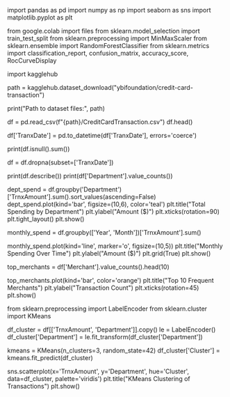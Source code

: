 import pandas as pd
import numpy as np
import seaborn as sns
import matplotlib.pyplot as plt

from google.colab import files
from sklearn.model_selection import train_test_split
from sklearn.preprocessing import MinMaxScaler
from sklearn.ensemble import RandomForestClassifier
from sklearn.metrics import classification_report, confusion_matrix, accuracy_score, RocCurveDisplay

import kagglehub



path = kagglehub.dataset_download("ybifoundation/credit-card-transaction")

print("Path to dataset files:", path)

df = pd.read_csv(f"{path}/CreditCardTransaction.csv")
df.head()


df['TranxDate'] = pd.to_datetime(df['TranxDate'], errors='coerce')

print(df.isnull().sum())


df = df.dropna(subset=['TranxDate'])

print(df.describe())
print(df['Department'].value_counts())

dept_spend = df.groupby('Department')['TrnxAmount'].sum().sort_values(ascending=False)
dept_spend.plot(kind='bar', figsize=(10,6), color='teal')
plt.title("Total Spending by Department")
plt.ylabel("Amount ($)")
plt.xticks(rotation=90)
plt.tight_layout()
plt.show()

monthly_spend = df.groupby(['Year', 'Month'])['TrnxAmount'].sum()

monthly_spend.plot(kind='line', marker='o', figsize=(10,5))
plt.title("Monthly Spending Over Time")
plt.ylabel("Amount ($)")
plt.grid(True)
plt.show()

top_merchants = df['Merchant'].value_counts().head(10)

top_merchants.plot(kind='bar', color='orange')
plt.title("Top 10 Frequent Merchants")
plt.ylabel("Transaction Count")
plt.xticks(rotation=45)
plt.show()

from sklearn.preprocessing import LabelEncoder
from sklearn.cluster import KMeans

df_cluster = df[['TrnxAmount', 'Department']].copy()
le = LabelEncoder()
df_cluster['Department'] = le.fit_transform(df_cluster['Department'])


kmeans = KMeans(n_clusters=3, random_state=42)
df_cluster['Cluster'] = kmeans.fit_predict(df_cluster)


sns.scatterplot(x='TrnxAmount', y='Department', hue='Cluster', data=df_cluster, palette='viridis')
plt.title("KMeans Clustering of Transactions")
plt.show()

